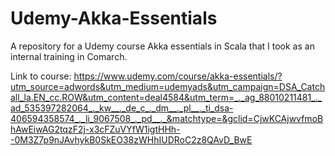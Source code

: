 # Udemy-Akka-Essentials

A repository for a Udemy course Akka essentials in Scala that I took as an internal training in Comarch.

Link to course: https://www.udemy.com/course/akka-essentials/?utm_source=adwords&utm_medium=udemyads&utm_campaign=DSA_Catchall_la.EN_cc.ROW&utm_content=deal4584&utm_term=_._ag_88010211481_._ad_535397282064_._kw__._de_c_._dm__._pl__._ti_dsa-406594358574_._li_9067508_._pd__._&matchtype=&gclid=CjwKCAjwvfmoBhAwEiwAG2tqzF2j-x3cFZuVYfW1igtHHh--0M3Z7p9nJAvhykB0SkEO38zWHhIUDRoC2z8QAvD_BwE
